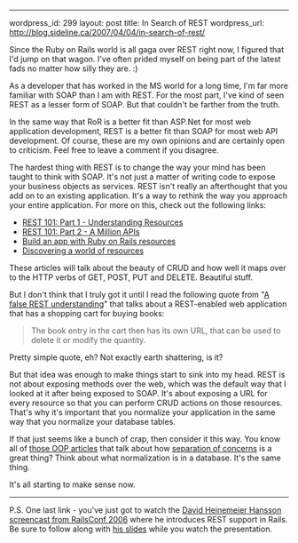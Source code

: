 --- 
wordpress_id: 299
layout: post
title: In Search of REST
wordpress_url: http://blog.sideline.ca/2007/04/04/in-search-of-rest/

Since the Ruby on Rails world is all gaga over REST right now, I figured that I'd jump on that wagon.  I've often prided myself on being part of the latest fads no matter how silly they are.  :)

As a developer that has worked in the MS world for a long time, I'm far more familiar with SOAP than I am with REST.  For the most part, I've kind of seen REST as a lesser form of SOAP.  But that couldn't be farther from the truth.

In the same way that RoR is a better fit than ASP.Net for most web application development, REST is a better fit than SOAP for most web API development.  Of course, these are my own opinions and are certainly open to criticism.  Feel free to leave a comment if you disagree.

The hardest thing with REST is to change the way your mind has been taught to think with SOAP.  It's not just a matter of writing code to expose your business objects as services.  REST isn't really an afterthought that you add on to an existing application.  It's a way to rethink the way you approach your entire application.  For more on this, check out the following links:
<ul>
	<li><a href="http://softiesonrails.com/2007/3/28/rest-101-part-1-understanding-resources">REST 101: Part 1 - Understanding Resources</a></li>
	<li><a href="http://softiesonrails.com/2007/4/3/rest-101-part-2-a-million-apis">REST 101: Part 2 - A Million APIs</a></li>
	<li><a href="http://ariejan.net/2007/03/21/build-an-app-with-ruby-on-rails-resources/">Build an app with Ruby on Rails resources</a></li>
	<li><a href="http://www.loudthinking.com/arc/000593.html">Discovering a world of resources</a></li>
</ul>
These articles will talk about the beauty of CRUD and how well it maps over to the HTTP verbs of GET, POST, PUT and DELETE.  Beautiful stuff.

But I don't think that I truly got it until I read the following quote from "<a href="http://jroller.com/page/richardsearle?entry=how_not_to_represent_a">A false REST understanding</a>" that talks about a REST-enabled web application that has a shopping cart for buying books:
<blockquote>The book entry in the cart then has its own URL, that can be used to delete it or modify the quantity.</blockquote>
Pretty simple quote, eh?  Not exactly earth shattering, is it?

But that idea was enough to make things start to sink into my head.  REST is not about exposing methods over the web, which was the default way that I looked at it after being exposed to SOAP.  It's about exposing a URL for every resource so that you can perform CRUD actions on those resources.  That's why it's important that you normalize your application in the same way that you normalize your database tables.

If that just seems like a bunch of crap, then consider it this way.  You know all of <a href="http://codebetter.com/blogs/jeremy.miller/articles/129542.aspx">those OOP articles</a> that talk about how <a href="http://en.wikipedia.org/wiki/Separation_of_concerns">separation of concerns</a> is a great thing?  Think about what normalization is in a database.  It's the same thing.

It's all starting to make sense now.

<hr />P.S. One last link - you've just got to watch the <a href="http://www.scribemedia.org/2006/07/09/dhh/">David Heinemeier Hansson screencast from RailsConf 2006</a> where he introduces REST support in Rails.  Be sure to follow along with <a href="http://www.loudthinking.com/lt-files/worldofresources.pdf">his slides</a> while you watch the presentation.

